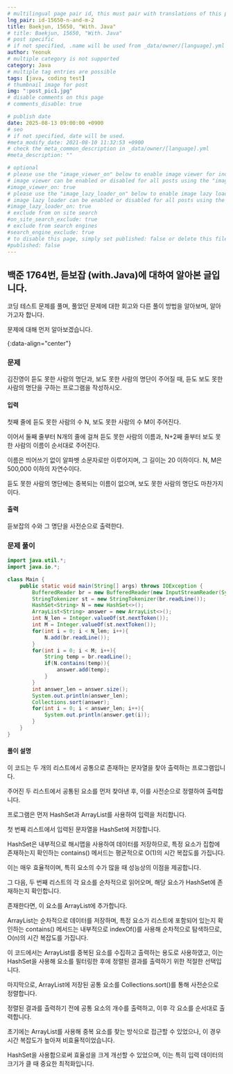 ```yaml
---
# multilingual page pair id, this must pair with translations of this page. (This name must be unique)
lng_pair: id-15650-n-and-m-2
title: Baekjun, 15650, "With. Java"
# title: Baekjun, 15650, "With. Java"
# post specific
# if not specified, .name will be used from _data/owner/[language].yml
author: Yeonuk
# multiple category is not supported
category: Java
# multiple tag entries are possible
tags: [java, coding test]
# thumbnail image for post
img: ":post_pic1.jpg"
# disable comments on this page
# comments_disable: true

# publish date
date: 2025-08-13 09:00:00 +0900
# seo
# if not specified, date will be used.
#meta_modify_date: 2021-08-10 11:32:53 +0900
# check the meta_common_description in _data/owner/[language].yml
#meta_description: ""

# optional
# please use the "image_viewer_on" below to enable image viewer for individual pages or posts (_posts/ or [language]/_posts folders).
# image viewer can be enabled or disabled for all posts using the "image_viewer_posts: true" setting in _data/conf/main.yml.
#image_viewer_on: true
# please use the "image_lazy_loader_on" below to enable image lazy loader for individual pages or posts (_posts/ or [language]/_posts folders).
# image lazy loader can be enabled or disabled for all posts using the "image_lazy_loader_posts: true" setting in _data/conf/main.yml.
#image_lazy_loader_on: true
# exclude from on site search
#on_site_search_exclude: true
# exclude from search engines
#search_engine_exclude: true
# to disable this page, simply set published: false or delete this file
#published: false
---
```


<!-- outline-start -->

## 백준 1764번, 듣보잡 (with.Java)에 대하여 알아본 글입니다.

코딩 테스트 문제를 풀며, 풀었던 문제에 대한 회고와 다른 풀이 방법을 알아보며, 알아가고자 합니다.

문제에 대해 먼저 알아보겠습니다.

{:data-align="center"}

<!-- outline-end -->

### 문제

김진영이 듣도 못한 사람의 명단과, 보도 못한 사람의 명단이 주어질 때, 듣도 보도 못한 사람의 명단을 구하는 프로그램을 작성하시오.

#### 입력

첫째 줄에 듣도 못한 사람의 수 N, 보도 못한 사람의 수 M이 주어진다.

이어서 둘째 줄부터 N개의 줄에 걸쳐 듣도 못한 사람의 이름과, N+2째 줄부터 보도 못한 사람의 이름이 순서대로 주어진다.

이름은 띄어쓰기 없이 알파벳 소문자로만 이루어지며, 그 길이는 20 이하이다. N, M은 500,000 이하의 자연수이다.

듣도 못한 사람의 명단에는 중복되는 이름이 없으며, 보도 못한 사람의 명단도 마찬가지이다.

#### 출력

듣보잡의 수와 그 명단을 사전순으로 출력한다.

### 문제 풀이

```java
import java.util.*;
import java.io.*;

class Main {
    public static void main(String[] args) throws IOException {
        BufferedReader br = new BufferedReader(new InputStreamReader(System.in));
        StringTokenizer st = new StringTokenizer(br.readLine());
        HashSet<String> N = new HashSet<>();
        ArrayList<String> answer = new ArrayList<>();
        int N_len = Integer.valueOf(st.nextToken());
        int M = Integer.valueOf(st.nextToken());
        for(int i = 0; i < N_len; i++){
            N.add(br.readLine());
        }
        for(int i = 0; i < M; i++){
            String temp = br.readLine();
            if(N.contains(temp)){
                answer.add(temp);
            }
        }
        int answer_len = answer.size();
        System.out.println(answer_len);
        Collections.sort(answer);
        for(int i = 0; i < answer_len; i++){
            System.out.println(answer.get(i));
        }
    }
}
```

#### 풀이 설명

이 코드는 두 개의 리스트에서 공통으로 존재하는 문자열을 찾아 출력하는 프로그램입니다.

주어진 두 리스트에서 공통된 요소를 먼저 찾아낸 후, 이를 사전순으로 정렬하여 출력합니다.

프로그램은 먼저 HashSet과 ArrayList를 사용하여 입력을 처리합니다.

첫 번째 리스트에서 입력된 문자열을 HashSet에 저장합니다.

HashSet은 내부적으로 해시맵을 사용하여 데이터를 저장하므로, 특정 요소가 집합에 존재하는지 확인하는 contains() 메서드는 평균적으로 O(1)의 시간 복잡도를 가집니다.

이는 매우 효율적이며, 특히 요소의 수가 많을 때 성능상의 이점을 제공합니다.

그 다음, 두 번째 리스트의 각 요소를 순차적으로 읽어오며, 해당 요소가 HashSet에 존재하는지 확인합니다.

존재한다면, 이 요소를 ArrayList에 추가합니다.

ArrayList는 순차적으로 데이터를 저장하며, 특정 요소가 리스트에 포함되어 있는지 확인하는 contains() 메서드는 내부적으로 indexOf()를 사용해 순차적으로 탐색하므로, O(n)의 시간 복잡도를 가집니다.

이 코드에서는 ArrayList를 중복된 요소를 수집하고 출력하는 용도로 사용하였고, 이는 HashSet을 사용해 요소를 필터링한 후에 정렬된 결과를 출력하기 위한 적절한 선택입니다.

마지막으로, ArrayList에 저장된 공통 요소를 Collections.sort()를 통해 사전순으로 정렬합니다.

정렬된 결과를 출력하기 전에 공통 요소의 개수를 출력하고, 이후 각 요소를 순서대로 출력합니다.

초기에는 ArrayList를 사용해 중복 요소를 찾는 방식으로 접근할 수 있었으나, 이 경우 시간 복잡도가 높아져 비효율적이었습니다.

HashSet을 사용함으로써 효율성을 크게 개선할 수 있었으며, 이는 특히 입력 데이터의 크기가 클 때 중요한 최적화입니다.
